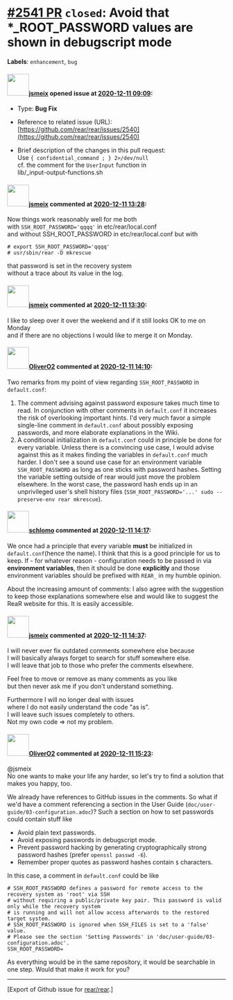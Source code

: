 [\#2541 PR](https://github.com/rear/rear/pull/2541) `closed`: Avoid that \*\_ROOT\_PASSWORD values are shown in debugscript mode
================================================================================================================================

**Labels**: `enhancement`, `bug`

#### <img src="https://avatars.githubusercontent.com/u/1788608?u=925fc54e2ce01551392622446ece427f51e2f0ce&v=4" width="50">[jsmeix](https://github.com/jsmeix) opened issue at [2020-12-11 09:09](https://github.com/rear/rear/pull/2541):

-   Type: **Bug Fix**

-   Reference to related issue (URL):  
    [https://github.com/rear/rear/issues/2540](https://github.com/rear/rear/issues/2540)

-   Brief description of the changes in this pull request:  
    Use `{ confidential_command ; } 2>/dev/null`  
    cf. the comment for the `UserInput` function in  
    lib/\_input-output-functions.sh

#### <img src="https://avatars.githubusercontent.com/u/1788608?u=925fc54e2ce01551392622446ece427f51e2f0ce&v=4" width="50">[jsmeix](https://github.com/jsmeix) commented at [2020-12-11 13:28](https://github.com/rear/rear/pull/2541#issuecomment-743192864):

Now things work reasonably well for me both  
with `SSH_ROOT_PASSWORD='qqqq'` in etc/rear/local.conf  
and without SSH\_ROOT\_PASSWORD in etc/rear/local.conf but with

    # export SSH_ROOT_PASSWORD='qqqq'
    # usr/sbin/rear -D mkrescue

that password is set in the recovery system  
without a trace about its value in the log.

#### <img src="https://avatars.githubusercontent.com/u/1788608?u=925fc54e2ce01551392622446ece427f51e2f0ce&v=4" width="50">[jsmeix](https://github.com/jsmeix) commented at [2020-12-11 13:30](https://github.com/rear/rear/pull/2541#issuecomment-743193750):

I like to sleep over it over the weekend and if it still looks OK to me
on Monday  
and if there are no objections I would like to merge it on Monday.

#### <img src="https://avatars.githubusercontent.com/u/4660803?v=4" width="50">[OliverO2](https://github.com/OliverO2) commented at [2020-12-11 14:10](https://github.com/rear/rear/pull/2541#issuecomment-743213158):

Two remarks from my point of view regarding `SSH_ROOT_PASSWORD` in
`default.conf`:

1.  The comment advising against password exposure takes much time to
    read. In conjunction with other comments in `default.conf` it
    increases the risk of overlooking important hints. I'd very much
    favor a simple single-line comment in `default.conf` about possibly
    exposing passwords, and more elaborate explanations in the Wiki.
2.  A conditional initialization in `default.conf` could in principle be
    done for every variable. Unless there is a convincing use case, I
    would advise against this as it makes finding the variables in
    `default.conf` much harder. I don't see a sound use case for an
    environment variable `SSH_ROOT_PASSWORD` as long as one sticks with
    password hashes. Setting the variable setting outside of rear would
    just move the problem elsewhere. In the worst case, the password
    hash ends up in an unprivileged user's shell history files
    (`SSH_ROOT_PASSWORD='...' sudo --preserve-env rear mkrescue`).

#### <img src="https://avatars.githubusercontent.com/u/101384?v=4" width="50">[schlomo](https://github.com/schlomo) commented at [2020-12-11 14:17](https://github.com/rear/rear/pull/2541#issuecomment-743217373):

We once had a principle that every variable **must** be initialized in
`default.conf`(hence the name). I think that this is a good principle
for us to keep. If - for whatever reason - configuration needs to be
passed in via **environment variables**, then it should be done
**explicitly** and those environment variables should be prefixed with
`REAR_` in my humble opinion.

About the increasing amount of comments: I also agree with the
suggestion to keep those explanations somewhere else and would like to
suggest the ReaR website for this. It is easily accessible.

#### <img src="https://avatars.githubusercontent.com/u/1788608?u=925fc54e2ce01551392622446ece427f51e2f0ce&v=4" width="50">[jsmeix](https://github.com/jsmeix) commented at [2020-12-11 14:37](https://github.com/rear/rear/pull/2541#issuecomment-743228766):

I will never ever fix outdated comments somewhere else because  
I will basically always forget to search for stuff somewhere else.  
I will leave that job to those who prefer the comments elsewhere.

Feel free to move or remove as many comments as you like  
but then never ask me if you don't understand something.

Furthermore I will no longer deal with issues  
where I do not easily understand the code "as is".  
I will leave such issues completely to others.  
Not my own code =&gt; not my problem.

#### <img src="https://avatars.githubusercontent.com/u/4660803?v=4" width="50">[OliverO2](https://github.com/OliverO2) commented at [2020-12-11 15:23](https://github.com/rear/rear/pull/2541#issuecomment-743257152):

@jsmeix  
No one wants to make your life any harder, so let's try to find a
solution that makes you happy, too.

We already have references to GitHub issues in the comments. So what if
we'd have a comment referencing a section in the User Guide
(`doc/user-guide/03-configuration.adoc`)? Such a section on how to set
passwords could contain stuff like

-   Avoid plain text passwords.
-   Avoid exposing passwords in debugscript mode.
-   Prevent password hacking by generating cryptographically strong
    password hashes (prefer `openssl passwd -6`).
-   Remember proper quotes as password hashes contain `$` characters.

In this case, a comment in `default.conf` could be like

    # SSH_ROOT_PASSWORD defines a password for remote access to the recovery system as 'root' via SSH
    # without requiring a public/private key pair. This password is valid only while the recovery system
    # is running and will not allow access afterwards to the restored target system.
    # SSH_ROOT_PASSWORD is ignored when SSH_FILES is set to a 'false' value.
    # Please see the section 'Setting Passwords' in 'doc/user-guide/03-configuration.adoc'.
    SSH_ROOT_PASSWORD=

As everything would be in the same repository, it would be searchable in
one step. Would that make it work for you?

------------------------------------------------------------------------

\[Export of Github issue for
[rear/rear](https://github.com/rear/rear).\]
